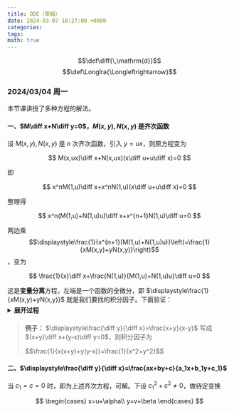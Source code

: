 ```yaml
---
title: ODE（草稿）
date: 2024-03-07 16:27:00 +0800
categories:
tags:
math: true
---
```

<style>
  /* 样式适用于<details>标签及其内容 */
  details {
    margin-top: -10px;
    margin-bottom: 20px; /* 设置<details>标签底部的间距 */
  }
  
  /* 如果需要设置<details>标签顶部的间距，可以使用下面的样式 */
  /* details {
       margin-top: 20px; 
     } */

  /* 示例样式，可根据需要调整 */
  summary {
    font-weight: bold;
    cursor: pointer;
  }
</style>







$$\def\diff{\,\mathrm{d}}$$
$$\def\Longlra{\Longleftrightarrow}$$




### 2024/03/04 周一
本节课讲授了多种方程的解法。
#### 一、$M\diff x+N\diff y=0$，$M(x,y),N(x,y)$ 是齐次函数
设 $M(x,y),N(x,y)$ 是 $n$ 次齐次函数，引入 $y=ux$，则原方程变为

$$
M(x,ux)\diff x+N(x,ux)(x\diff u+u\diff x)=0
$$

即

$$
x^nM(1,u)\diff x+x^nN(1,u)(x\diff u+u\diff x)=0
$$

整理得

$$
x^n(M(1,u)+N(1,u)u)\diff x+x^{n+1}N(1,u)\diff u=0
$$

两边乘 $$\displaystyle\frac{1}{x^{n+1}(M(1,u)+N(1,u)u)}\left(=\frac{1}{xM(x,y)+yN(x,y)}\right)$$，变为

$$
\frac{1}{x}\diff x+\frac{N(1,u)}{M(1,u)+N(1,u)u}\diff u=0
$$

这是**变量分离**方程，左端是一个函数的全微分，即 $\displaystyle\frac{1}{xM(x,y)+yN(x,y)}$ 就是我们要找的积分因子。下面验证：
<details>
  <summary>展开过程</summary>
$$
\begin{align}
&\frac{\partial}{\partial y}\left(\frac{M(x,y)}{xM+yN}\right)\\
=\,&\frac{M_y(xM+yN)-M(xM_y+N+yN_y)}{(xM+yN)^2}\\
=\,&\frac{yM_yN-MN-yMN_y}{(xM+yN)^2}\\
\\
&\frac{\partial}{\partial x}\left(\frac{N(x,y)}{xM+yN}\right)\\
=\,&\frac{xN_xM-MN-xM_xN}{(xM+yN)^2}
\end{align}
$$

因此

$$
\begin{align}
&\frac{\partial}{\partial y}\left(\frac{M(x,y)}{xM+yN}\right)=\frac{\partial}{\partial x}\left(\frac{N(x,y)}{xM+yN}\right)\\
\Longlra\,&yM_yN-yMN_y=xMN_x-xM_xN\\
\Longlra\,&N(xM_x+yM_y)=M(xN_x+yN_y)\\
\Longlra\,&N\cdot nM=M\cdot nN
\end{align}
$$

故得证。（这里用到了欧拉恒等式：若 $M(x,y)$ 是 $n$ 次齐次函数，则 $xM_x+yM_y=nM$）


</details>

> **例子：** $\displaystyle\frac{\diff y}{\diff x}=\frac{x+y}{x-y}$
> 写成 $(x+y)\diff x+(y-x)\diff y=0$，则积分因子为
> 
> <p>$$\frac{1}{x(x+y)+y(y-x)}=\frac{1}{x^2+y^2}$$</p>

#### 二、$\displaystyle\frac{\diff y}{\diff x}=\frac{ax+by+c}{a_1x+b_1y+c_1}$
当 $c_1=c=0$ 时，即为上述齐次方程，可解。下设 $c_1^2+c^2\neq 0$，做待定变换

$$
\begin{cases}
x=u+\alpha\\
y=v+\beta
\end{cases}
$$